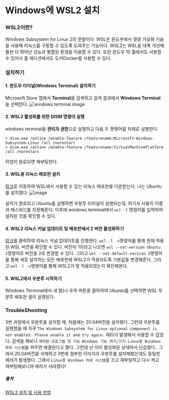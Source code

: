 # Windows에 WSL2 설치

### WSL2이란?
Windows Subsystem for Linux 2의 준말이다. WSL은 윈도우에서 경량 가상화 기술을 사용해 리눅스를 구동할 수 있도록 도와주는 기능이다. WSL2는 WSL을 대폭 개선해 훨씬 더 뛰어난 성능과 통합된 환경을 이용할 수 있다. 또한 윈도우 10 홈에서도 사용할 수 있어서 홈 에디션에서도 도커Docker를 사용할 수 있다.

### 설치하기

#### 1. 윈도우 터미널(Windows Terminal) 설치하기
Microsoft Store 앱에서 **Terminal**을 검색하고 검색 결과에서 **Windows Terminal**을 선택한다.
![windows terminal image](https://user-images.githubusercontent.com/31719817/126410881-351aa3c9-3f0f-4275-bafd-ee54ad1ba4a9.png)

#### 2. WSL2 활성화를 위한 DISM 명령어 실행
windows terminal을 **관리자 권한**으로 실행하고 다음 두 명령어를 차례로 실행한다.
```
> dism.exe /online /enable-feature /featurename:Microsoft-Windows-Subsystem-Linux /all /norestart
> dism.exe /online /enable-feature /featurename:VirtualMachinePlatform /all /norestart
```
작업이 완료되면 재부팅한다.

#### 3. WSL용 리눅스 배포판 설치
[링크](https://aka.ms/wslstore)로 이동하여 WSL에서 사용할 수 있는 리눅스 배포판을 다운받는다. 나는 Ubuntu를 설치했다.
![image](https://user-images.githubusercontent.com/31719817/126411702-66f5d42b-d76e-4f67-9375-481bd8f5e695.png)

설치가 완료되고 Ubuntu를 실행하면 우분투 터미널이 실행되는데, 여기서 사용자 이름과 패스워드를 지정해준다.
이후에 windows terminal에서 `wsl -l` 명령어를 입력하여 설치된 것을 확인할 수 있다.

#### 4. WSL2 리눅스 커널 업데이트 및 배포판에서 2 버전 활성화하기
[링크](https://wslstorestorage.blob.core.windows.net/wslblob/wsl_update_x64.msi)를 클릭하여 리눅스 커널 업데이트를 진행한다.
`wsl -l -v`명령어를 통해 현재 적용된 WSL 버전을 확인할 수 있다. 버전이 1이라고 나오면 `wsl --set-version Ubuntu 2`명령어로 버전을 2로 변경할 수 있다. 그리고 `wsl --set-default-version 2`명령어를 통해 새로 설치하는 모든 배포판에 WSL2가 적용되도록 기본값을 변경해준다.
그리고 `wsl -l -v`명령어를 통해 WSL2가 잘 적용되었는지 확인해본다.

#### 5. WSL2에서 우분투 시작하기
Windows Terminal에서 새 탭(`+`) 우측 버튼을 클릭하여 Ubuntu를 선택하면 WSL 우분투 배포판 셀이 실행된다.

### TroubleShooting
3번 과정에서 우분투를 설치할 때, 처음에는 20.04버전을 설치했다. 그런데 우분투를 실행했을 때 자꾸 `The Windows Subsystem for Linux optional component is not enabled. Please enable it and try again.` 에러가 발생해서 사용할 수 없었다. 검색을 해보니 `제어판-프로그램 및 기능-Windows 기능 켜기/끄기-Linux용 Windows 하위 시스템`을 켜주면 해결된다고 했다. 그런데 난 이미 활성화된 상태여서 난감했다.. 그래서 20.04버전을 삭제하고 3번에 첨부한 이미지의 우분투를 설치해봤는데도 동일한 에러가 발생했다. 그래서 `Linux용 Windows 하위 시스템`을 끄고 재부팅하고 다시 켜고 재부팅해보니까 에러가 사라졌다!

##### 출처
[WSL2 설치 및 사용 방법](https://www.44bits.io/ko/post/wsl2-install-and-basic-usage)
